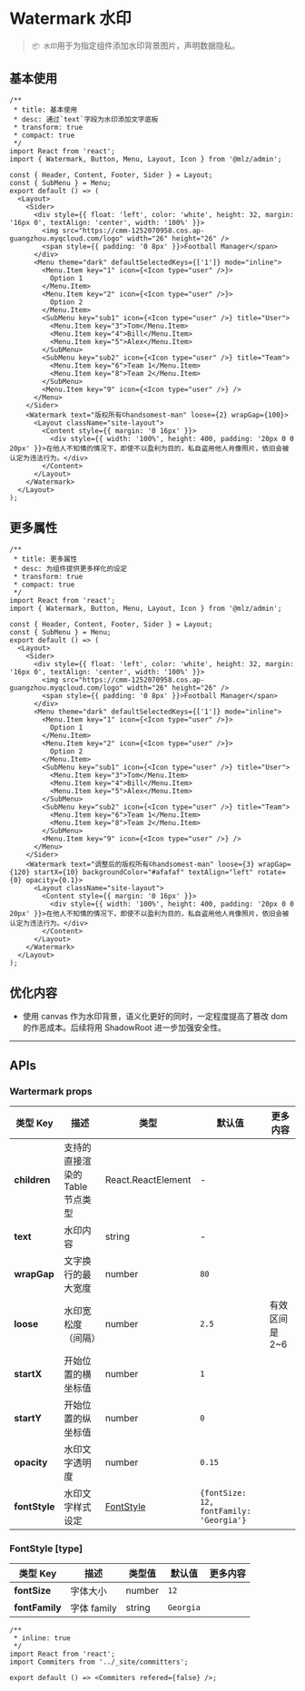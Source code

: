 # Watermark 水印

> `📦 水印`用于为指定组件添加水印背景图片，声明数据隐私。

## 基本使用

```tsx
/**
 * title: 基本使用
 * desc: 通过`text`字段为水印添加文字底板
 * transform: true
 * compact: true
 */
import React from 'react';
import { Watermark, Button, Menu, Layout, Icon } from '@mlz/admin';

const { Header, Content, Footer, Sider } = Layout;
const { SubMenu } = Menu;
export default () => (
  <Layout>
    <Sider>
      <div style={{ float: 'left', color: 'white', height: 32, margin: '16px 0', textAlign: 'center', width: '100%' }}>
        <img src="https://cmm-1252070958.cos.ap-guangzhou.myqcloud.com/logo" width="26" height="26" />
        <span style={{ padding: '0 8px' }}>Football Manager</span>
      </div>
      <Menu theme="dark" defaultSelectedKeys={['1']} mode="inline">
        <Menu.Item key="1" icon={<Icon type="user" />}>
          Option 1
        </Menu.Item>
        <Menu.Item key="2" icon={<Icon type="user" />}>
          Option 2
        </Menu.Item>
        <SubMenu key="sub1" icon={<Icon type="user" />} title="User">
          <Menu.Item key="3">Tom</Menu.Item>
          <Menu.Item key="4">Bill</Menu.Item>
          <Menu.Item key="5">Alex</Menu.Item>
        </SubMenu>
        <SubMenu key="sub2" icon={<Icon type="user" />} title="Team">
          <Menu.Item key="6">Team 1</Menu.Item>
          <Menu.Item key="8">Team 2</Menu.Item>
        </SubMenu>
        <Menu.Item key="9" icon={<Icon type="user" />} />
      </Menu>
    </Sider>
    <Watermark text="版权所有©️handsomest-man" loose={2} wrapGap={100}>
      <Layout className="site-layout">
        <Content style={{ margin: '0 16px' }}>
          <div style={{ width: '100%', height: 400, padding: '20px 0 0 20px' }}>在他人不知情的情况下，即使不以盈利为目的，私自盗用他人肖像照片，依旧会被认定为违法行为。</div>
        </Content>
      </Layout>
    </Watermark>
  </Layout>
);
```

## 更多属性

```tsx
/**
 * title: 更多属性
 * desc: 为组件提供更多样化的设定
 * transform: true
 * compact: true
 */
import React from 'react';
import { Watermark, Button, Menu, Layout, Icon } from '@mlz/admin';

const { Header, Content, Footer, Sider } = Layout;
const { SubMenu } = Menu;
export default () => (
  <Layout>
    <Sider>
      <div style={{ float: 'left', color: 'white', height: 32, margin: '16px 0', textAlign: 'center', width: '100%' }}>
        <img src="https://cmm-1252070958.cos.ap-guangzhou.myqcloud.com/logo" width="26" height="26" />
        <span style={{ padding: '0 8px' }}>Football Manager</span>
      </div>
      <Menu theme="dark" defaultSelectedKeys={['1']} mode="inline">
        <Menu.Item key="1" icon={<Icon type="user" />}>
          Option 1
        </Menu.Item>
        <Menu.Item key="2" icon={<Icon type="user" />}>
          Option 2
        </Menu.Item>
        <SubMenu key="sub1" icon={<Icon type="user" />} title="User">
          <Menu.Item key="3">Tom</Menu.Item>
          <Menu.Item key="4">Bill</Menu.Item>
          <Menu.Item key="5">Alex</Menu.Item>
        </SubMenu>
        <SubMenu key="sub2" icon={<Icon type="user" />} title="Team">
          <Menu.Item key="6">Team 1</Menu.Item>
          <Menu.Item key="8">Team 2</Menu.Item>
        </SubMenu>
        <Menu.Item key="9" icon={<Icon type="user" />} />
      </Menu>
    </Sider>
    <Watermark text="调整后的版权所有©️handsomest-man" loose={3} wrapGap={120} startX={10} backgroundColor="#afafaf" textAlign="left" rotate={0} opacity={0.1}>
      <Layout className="site-layout">
        <Content style={{ margin: '0 16px' }}>
          <div style={{ width: '100%', height: 400, padding: '20px 0 0 20px' }}>在他人不知情的情况下，即使不以盈利为目的，私自盗用他人肖像照片，依旧会被认定为违法行为。</div>
        </Content>
      </Layout>
    </Watermark>
  </Layout>
);
```

## 优化内容

- 使用 canvas 作为水印背景，语义化更好的同时，一定程度提高了篡改 dom 的作恶成本。后续将用 ShadowRoot 进一步加强安全性。

---

## APIs

### Wartermark props

| 类型 Key      | 描述                            | 类型                         | 默认值                                  | 更多内容       |
| ------------- | ------------------------------- | ---------------------------- | --------------------------------------- | -------------- |
| **children**  | 支持的直接渲染的 Table 节点类型 | React.ReactElement           | -                                       |                |
| **text**      | 水印内容                        | string                       | -                                       |                |
| **wrapGap**   | 文字换行的最大宽度              | number                       | `80`                                    |                |
| **loose**     | 水印宽松度（间隔）              | number                       | `2.5`                                   | 有效区间是 2~6 |
| **startX**    | 开始位置的横坐标值              | number                       | `1`                                     |                |
| **startY**    | 开始位置的纵坐标值              | number                       | `0`                                     |                |
| **opacity**   | 水印文字透明度                  | number                       | `0.15`                                  |                |
| **fontStyle** | 水印文字样式设定                | [FontStyle](#fontstyle-type) | `{fontSize: 12, fontFamily: 'Georgia'}` |                |

### FontStyle [type]

| 类型 Key       | 描述        | 类型值 | 默认值    | 更多内容 |
| -------------- | ----------- | ------ | --------- | -------- |
| **fontSize**   | 字体大小    | number | `12`      |          |
| **fontFamily** | 字体 family | string | `Georgia` |          |

```tsx
/**
 * inline: true
 */
import React from 'react';
import Commiters from '../_site/committers';

export default () => <Commiters refered={false} />;
```

